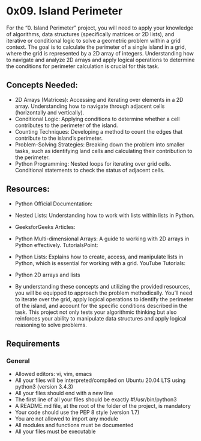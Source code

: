 # 0x09. Island Perimeter

For the “0. Island Perimeter” project, you will need to apply your knowledge of algorithms, data structures (specifically matrices or 2D lists), and iterative or conditional logic to solve a geometric problem within a grid context. The goal is to calculate the perimeter of a single island in a grid, where the grid is represented by a 2D array of integers. Understanding how to navigate and analyze 2D arrays and apply logical operations to determine the conditions for perimeter calculation is crucial for this task.

## Concepts Needed:
- 2D Arrays (Matrices): Accessing and iterating over elements in a 2D array. Understanding how to navigate through adjacent cells (horizontally and vertically).
- Conditional Logic: Applying conditions to determine whether a cell contributes to the perimeter of the island.
- Counting Techniques: Developing a method to count the edges that contribute to the island’s perimeter.
- Problem-Solving Strategies: Breaking down the problem into smaller tasks, such as identifying land cells and calculating their contribution to the perimeter.
- Python Programming: Nested loops for iterating over grid cells.
Conditional statements to check the status of adjacent cells.
## Resources:
- Python Official Documentation:

- Nested Lists: Understanding how to work with lists within lists in Python.
- GeeksforGeeks Articles:

- Python Multi-dimensional Arrays: A guide to working with 2D arrays in Python effectively.
TutorialsPoint:

- Python Lists: Explains how to create, access, and manipulate lists in Python, which is essential for working with a grid.
YouTube Tutorials:

- Python 2D arrays and lists
- By understanding these concepts and utilizing the provided resources, you will be equipped to approach the problem methodically. You’ll need to iterate over the grid, apply logical operations to identify the perimeter of the island, and account for the specific conditions described in the task. This project not only tests your algorithmic thinking but also reinforces your ability to manipulate data structures and apply logical reasoning to solve problems.

## Requirements
### General
- Allowed editors: vi, vim, emacs
- All your files will be interpreted/compiled on Ubuntu 20.04 LTS using python3 (version 3.4.3)
- All your files should end with a new line
- The first line of all your files should be exactly #!/usr/bin/python3
- A README.md file, at the root of the folder of the project, is mandatory
- Your code should use the PEP 8 style (version 1.7)
- You are not allowed to import any module
- All modules and functions must be documented
- All your files must be executable